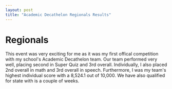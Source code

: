 ```yaml
---
layout: post
title: "Academic Decathelon Regionals Results"
---
```


# Regionals

This event was very exciting for me as it was my first offical competition with my school's Academic Decathelon team. Our team performed very well, placing second in Super Quiz and 3rd overall. Individually, I also placed 2nd overall in math and 3rd overall in speech. Furthermore, I was my team's highest individual score with a 8,524.1 out of 10,000. We have also qualified for state with is a couple of weeks.
